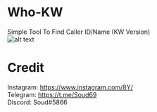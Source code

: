 # Who-KW
Simple Tool To Find Caller ID/Name (KW Version)<br>
![alt text](https://github.com/Soud69/Who-KW/blob/main/image.png?raw=true)
# Credit

Instagram: https://www.instagram.com/8Y/ <br>
Telegram: https://t.me/Soud69 <br>
Discord: Soud#5866

